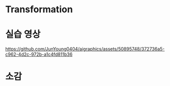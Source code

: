 # Transformation


# 실습 영상


https://github.com/JunYoung0404/aigraphics/assets/50895748/372736a5-c962-4d2c-972b-a1c4fd811b36


# 소감

